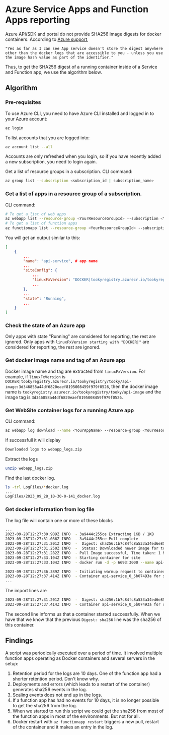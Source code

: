# Azure Service Apps and Function Apps reporting

Azure API/SDK and portal do not provide SHA256 image digests for docker containers.
According to [Azure support](https://learn.microsoft.com/en-us/answers/questions/1366756/how-do-you-find-the-sha256-digest-of-a-running-app#comment-1371459),

`"Yes as far as I can see App service doesn't store the digest anywhere other than the docker logs that are accessible to you - unless you use the image hash value as part of the identifier."`

Thus, to get the SHA256 digest of a running container inside of a Service and Function app, we use the algorithm below.

## Algorithm

### Pre-requisites

To use Azure CLI, you need to have Azure CLI installed and logged in to your Azure account:

```bash
az login
```

To list accounts that you are logged into:

```bash
az account list --all
```

Accounts are only refreshed when you login, so if you have recently added a new subscription, you need to login again.

Get a list of resource groups in a subscription.
CLI command:

```bash
az group list --subscription <subscription_id | subscription_name>
```

### Get a list of apps in a resource group of a subscription.

CLI command:

```bash
# To get a list of web apps
az webapp list --resource-group <YourResourceGroupId> --subscription <YourSubscriptionId>
# To get a list of function apps
az functionapp list --resource-group <YourResourceGroupId> --subscription <YourSubscriptionId>
```

You will get an output similar to this:
```json
[
    {
        ...
        "name": "api-service", # app name
        ...
        "siteConfig": {
            ...
            "linuxFxVersion": "DOCKER|tookyregistry.azurecr.io/tookyregistry/tooky/api-image:3d346858a44df6820eaef8195008459f979f0526",
            ...
        },
        ...
        "state": "Running",
        ...
    }
]
```

### Check the state of an Azure app
Only apps with state "Running" are considered for reporting, the rest are ignored.
Only apps with `linuxFxVersion starting with "DOCKER|"` are considered for reporting, the rest are ignored.

### Get docker image name and tag of an Azure app
Docker image name and tag are extracted from `linuxFxVersion`.
For example, if `linuxFxVersion` is `DOCKER|tookyregistry.azurecr.io/tookyregistry/tooky/api-image:3d346858a44df6820eaef8195008459f979f0526`,
then the docker image name is `tookyregistry.azurecr.io/tookyregistry/tooky/api-image`
and the image tag is `3d346858a44df6820eaef8195008459f979f0526`.

### Get WebSite container logs for a running Azure app

CLI command:

```bash
az webapp log download --name <YourAppName> --resource-group <YourResourceGroupId> --subscription <YourSubscriptionId>
```

If successfull it will display
```bash
Downloaded logs to webapp_logs.zip
```

Extract the logs
```bash
unzip webapp_logs.zip
```

Find the last docker log.
```bash
ls -trl LogFiles/*docker.log
...
LogFiles/2023_09_28_10-30-0-141_docker.log
```


### Get docker information from log file

The log file will contain one or more of these blocks
```bash
...
2023-09-28T12:27:30.909Z INFO  - 3a9444c255ce Extracting 1KB / 1KB
2023-09-28T12:27:31.086Z INFO  - 3a9444c255ce Pull complete
2023-09-28T12:27:31.201Z INFO  -  Digest: sha256:1b7c84fc8a533a34ed6e8553976c6b68d97adaa1dbe6499265e7a76ac75801d4
2023-09-28T12:27:31.250Z INFO  -  Status: Downloaded newer image for tookyregistry.azurecr.io/tookyregistry/tooky/api-image6@sha256:1b7c84fc8a533a34ed6e8553976c6b68d97adaa1dbe6499265e7a76ac75801d4
2023-09-28T12:27:31.282Z INFO  - Pull Image successful, Time taken: 1 Minutes and 8 Seconds
2023-09-28T12:27:33.104Z INFO  - Starting container for site
2023-09-28T12:27:33.104Z INFO  - docker run -d -p 6693:3000 --name api-service_0_5b07493a -e WEBSITES_ENABLE_APP_SERVICE_STORAGE=false -e WEBSITES_PORT=3000 -e WEBSITE_SITE_NAME=api-service -e WEBSITE_AUTH_ENABLED=False -e WEBSITE_ROLE_INSTANCE_ID=0 -e WEBSITE_HOSTNAME=api-service.azurewebsites.net -e WEBSITE_INSTANCE_ID=e3848c4a19ed5120ac06e6c4552adf58a74475463871a23ea40c8f269e489576 -e HTTP_LOGGING_ENABLED=1 -e WEBSITE_USE_DIAGNOSTIC_SERVER=False tookyregistry.azurecr.io/tookyregistry/tooky/api-image@sha256:1b7c84fc8a533a34ed6e8553976c6b68d97adaa1dbe6499265e7a76ac75801d4  

2023-09-28T12:27:36.389Z INFO  - Initiating warmup request to container api-service_0_5b07493a for site api-service
2023-09-28T12:27:37.414Z INFO  - Container api-service_0_5b07493a for site api-service initialized successfully and is ready to serve requests.
...
```

The import lines are
```bash
2023-09-28T12:27:31.201Z INFO  -  Digest: sha256:1b7c84fc8a533a34ed6e8553976c6b68d97adaa1dbe6499265e7a76ac75801d4
2023-09-28T12:27:37.414Z INFO  - Container api-service_0_5b07493a for site api-service initialized successfully and is ready to serve requests.
```

The second line informs us that a container started successfully. When we have that we know that the previous `Digest: sha256`
line was the sha256 of this container.


## Findings

A script was periodically executed over a period of time. It involved multiple function apps operating as Docker containers and several servers in the setup:

1. Retention period for the logs are 10 days. One of the function app had a shorter retention period. Don't know why.
2. Deployments and errors (which leads to a restart of the container) generates sha256 events in the log.
3. Scaling events does not end up in the logs.
4. If a function app has had no events for 10 days, it is no longer possible to get the sha256 from the log.
5. When we started to run this script we could get the sha256 from most of the function apps in most of the environments. But not for all.
6. Docker restart with `az functionapp restart` triggers a new pull, restart of the container and it makes an entry in the log.



<!-- 
Notes:
az webapp log deployment list --name arstan-service --resource-group KosliExperiment --subscription 1f4973e6-11b3-4259-be2f-92bd3fe0a5cf

az webapp log deployment list --name tsha256  --resource-group EnvironmentReportingExperiment --subscription 96cdee58-1fa8-419d-a65a-7233b3465632
 -->
